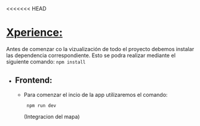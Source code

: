 <<<<<<< HEAD
# <u>Xperience:</u>

Antes de comenzar co la vizualización de todo el proyecto debemos instalar las dependencia correspondiente. Esto se podra realizar mediante el siguiente comando:
      ```
      npm install     
      ``` 
- ## Frontend:
    - Para comenzar el incio de la app utilizaremos el comando:
        ```
         npm run dev 
        ```
         (Integracion del mapa)
